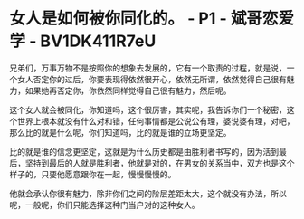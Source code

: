 # 女人是如何被你同化的。 - P1 - 斌哥恋爱学 - BV1DK411R7eU

兄弟们，万事万物不是按照你的想象去发展的，它有一个取责的过程，就是说，一个女人否定你的过后，你要表现得依然很开心，依然无所谓，依然觉得自己很有魅力，如果她再否定你，你依然同样觉得自己很有魅力，然后呢。

这个女人就会被同化，你知道吗，这个很厉害，其实呢，我告诉你们一个秘密，这个世界上根本就没有什么对和错，任何事情都是公说公有理，婆说婆有理，对吧，那么比的就是什么呢，你们知道吗，比的就是谁的立场更坚定。

比的就是谁的信念更坚定，这就是为什么历史都是由胜利者书写的，因为活到最后，坚持到最后的人就是胜利者，他就是对的，在男女的关系当中，双方也是这个样子的，只要他愿意跟你在一起，慢慢慢慢的。

他就会承认你很有魅力，除非你们之间的阶层差距太大，这个就没有办法，所以呢，一般呢，你们只能选择这种门当户对的这种女人。